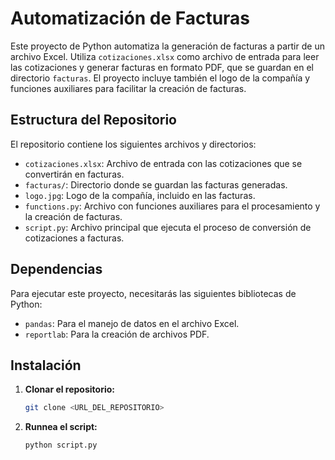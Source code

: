 # Automatización de Facturas

Este proyecto de Python automatiza la generación de facturas a partir de un archivo Excel. Utiliza `cotizaciones.xlsx` como archivo de entrada para leer las cotizaciones y generar facturas en formato PDF, que se guardan en el directorio `facturas`. El proyecto incluye también el logo de la compañía y funciones auxiliares para facilitar la creación de facturas.

## Estructura del Repositorio

El repositorio contiene los siguientes archivos y directorios:

- `cotizaciones.xlsx`: Archivo de entrada con las cotizaciones que se convertirán en facturas.
- `facturas/`: Directorio donde se guardan las facturas generadas.
- `logo.jpg`: Logo de la compañía, incluido en las facturas.
- `functions.py`: Archivo con funciones auxiliares para el procesamiento y la creación de facturas.
- `script.py`: Archivo principal que ejecuta el proceso de conversión de cotizaciones a facturas.

## Dependencias

Para ejecutar este proyecto, necesitarás las siguientes bibliotecas de Python:

- `pandas`: Para el manejo de datos en el archivo Excel.
- `reportlab`: Para la creación de archivos PDF.

## Instalación

1. **Clonar el repositorio:**

   ```bash
   git clone <URL_DEL_REPOSITORIO>

2. **Runnea el script:**

   ```bash
   python script.py
